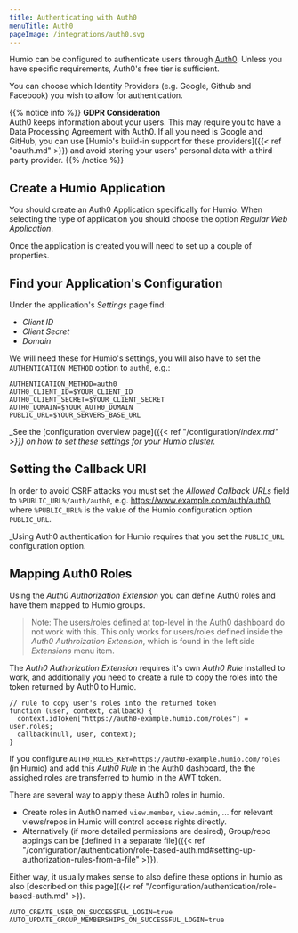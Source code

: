 ```yaml
---
title: Authenticating with Auth0
menuTitle: Auth0
pageImage: /integrations/auth0.svg
---
```


Humio can be configured to authenticate users through [Auth0](https://auth0.com/). Unless you have specific requirements,
Auth0's free tier is sufficient.

You can choose which Identity Providers (e.g. Google, Github and Facebook) you wish to allow for authentication.

{{% notice info %}}
__GDPR Consideration__  
Auth0 keeps information about your users. This may require you to have a Data Processing Agreement with
Auth0. If all you need is Google and GitHub, you can use [Humio's build-in support for these providers]({{< ref "oauth.md" >}}) and
avoid storing your users' personal data with a third party provider.
{{% /notice %}}

## Create a Humio Application

You should create an Auth0 Application specifically for Humio.
When selecting the type of application you should choose the option _Regular Web Application_.

Once the application is created you will need to set up a couple of properties.

## Find your Application's Configuration

Under the application's _Settings_ page find:

- _Client ID_
- _Client Secret_
- _Domain_

We will need these for Humio's settings, you will also have to set the
`AUTHENTICATION_METHOD` option to `auth0`, e.g.:

```shell
AUTHENTICATION_METHOD=auth0
AUTH0_CLIENT_ID=$YOUR_CLIENT_ID
AUTH0_CLIENT_SECRET=$YOUR_CLIENT_SECRET
AUTH0_DOMAIN=$YOUR_AUTH0_DOMAIN
PUBLIC_URL=$YOUR_SERVERS_BASE_URL
```

_See the [configuration overview page]({{< ref "/configuration/_index.md" >}}) on how to set
these settings for your Humio cluster._

## Setting the Callback URI

In order to avoid CSRF attacks you must set the _Allowed Callback URLs_ field
to `%PUBLIC_URL%/auth/auth0`, e.g. https://www.example.com/auth/auth0, where
`%PUBLIC_URL%` is the value of the Humio configuration option `PUBLIC_URL`.

_Using Auth0 authentication for Humio requires that you set the `PUBLIC_URL` configuration option.

## Mapping Auth0 Roles

Using the _Auth0 Authorization Extension_ you can define Auth0 roles and have them mapped to Humio groups.

> Note: The users/roles defined at top-level in the Auth0 dashboard do not work with this.  This only works for users/roles defined inside the _Auth0 Authroization Extension_, which is found in the left side _Extensions_ menu item.

The _Auth0 Authorization Extension_  requires it's own _Auth0 Rule_ installed to work, and additionally you need to create a rule to copy the roles into the token returned by Auth0 to Humio.

```
// rule to copy user's roles into the returned token
function (user, context, callback) {
  context.idToken["https://auth0-example.humio.com/roles"] = user.roles;
  callback(null, user, context);
}
```

If you configure `AUTH0_ROLES_KEY=https://auth0-example.humio.com/roles` (in Humio) and add this _Auth0 Rule_ in the Auth0 dashboard, the the assighed roles are transferred to humio in the AWT token.

There are several way to apply these Auth0 roles in humio.

- Create roles in Auth0 named `view.member`, `view.admin`, ... for relevant views/repos in Humio will control access rights directly.
- Alternatively (if more detailed permissions are desired),  Group/repo appings can be [defined in a separate file]({{< ref "/configuration/authentication/role-based-auth.md#setting-up-authorization-rules-from-a-file" >}}).

Either way, it usually makes sense to also define these options in humio as also [described on this page]({{< ref "/configuration/authentication/role-based-auth.md" >}).

```
AUTO_CREATE_USER_ON_SUCCESSFUL_LOGIN=true
AUTO_UPDATE_GROUP_MEMBERSHIPS_ON_SUCCESSFUL_LOGIN=true
```